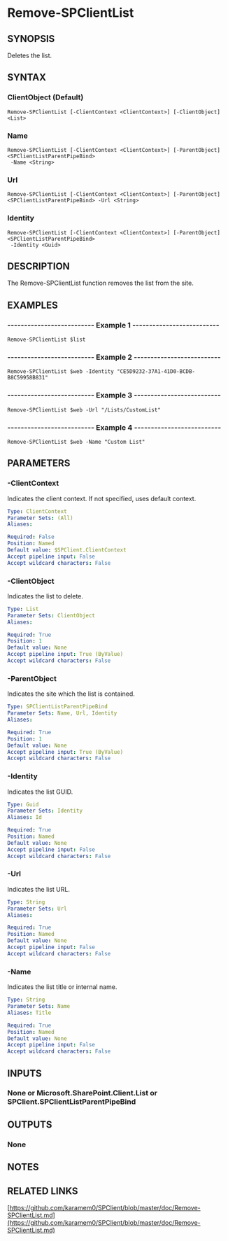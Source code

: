 # Remove-SPClientList

## SYNOPSIS
Deletes the list.

## SYNTAX

### ClientObject (Default)
```
Remove-SPClientList [-ClientContext <ClientContext>] [-ClientObject] <List>
```

### Name
```
Remove-SPClientList [-ClientContext <ClientContext>] [-ParentObject] <SPClientListParentPipeBind>
 -Name <String>
```

### Url
```
Remove-SPClientList [-ClientContext <ClientContext>] [-ParentObject] <SPClientListParentPipeBind> -Url <String>
```

### Identity
```
Remove-SPClientList [-ClientContext <ClientContext>] [-ParentObject] <SPClientListParentPipeBind>
 -Identity <Guid>
```

## DESCRIPTION
The Remove-SPClientList function removes the list from the site.

## EXAMPLES

### -------------------------- Example 1 --------------------------
```
Remove-SPClientList $list
```

### -------------------------- Example 2 --------------------------
```
Remove-SPClientList $web -Identity "CE5D9232-37A1-41D0-BCDB-B8C59958B831"
```

### -------------------------- Example 3 --------------------------
```
Remove-SPClientList $web -Url "/Lists/CustomList"
```

### -------------------------- Example 4 --------------------------
```
Remove-SPClientList $web -Name "Custom List"
```

## PARAMETERS

### -ClientContext
Indicates the client context.
If not specified, uses default context.

```yaml
Type: ClientContext
Parameter Sets: (All)
Aliases: 

Required: False
Position: Named
Default value: $SPClient.ClientContext
Accept pipeline input: False
Accept wildcard characters: False
```

### -ClientObject
Indicates the list to delete.

```yaml
Type: List
Parameter Sets: ClientObject
Aliases: 

Required: True
Position: 1
Default value: None
Accept pipeline input: True (ByValue)
Accept wildcard characters: False
```

### -ParentObject
Indicates the site which the list is contained.

```yaml
Type: SPClientListParentPipeBind
Parameter Sets: Name, Url, Identity
Aliases: 

Required: True
Position: 1
Default value: None
Accept pipeline input: True (ByValue)
Accept wildcard characters: False
```

### -Identity
Indicates the list GUID.

```yaml
Type: Guid
Parameter Sets: Identity
Aliases: Id

Required: True
Position: Named
Default value: None
Accept pipeline input: False
Accept wildcard characters: False
```

### -Url
Indicates the list URL.

```yaml
Type: String
Parameter Sets: Url
Aliases: 

Required: True
Position: Named
Default value: None
Accept pipeline input: False
Accept wildcard characters: False
```

### -Name
Indicates the list title or internal name.

```yaml
Type: String
Parameter Sets: Name
Aliases: Title

Required: True
Position: Named
Default value: None
Accept pipeline input: False
Accept wildcard characters: False
```

## INPUTS

### None or Microsoft.SharePoint.Client.List or SPClient.SPClientListParentPipeBind

## OUTPUTS

### None

## NOTES

## RELATED LINKS

[https://github.com/karamem0/SPClient/blob/master/doc/Remove-SPClientList.md](https://github.com/karamem0/SPClient/blob/master/doc/Remove-SPClientList.md)


